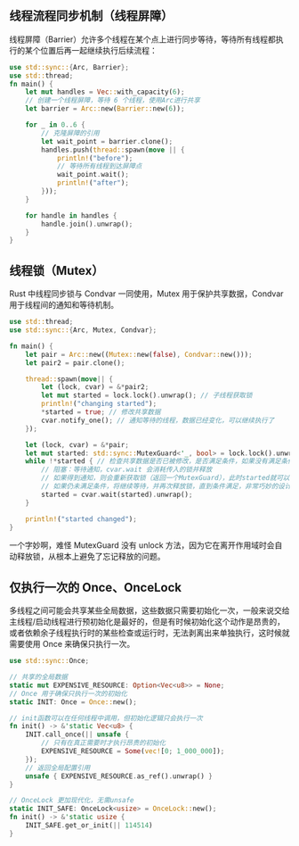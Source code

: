 ## 线程流程同步机制（线程屏障）

线程屏障（Barrier）允许多个线程在某个点上进行同步等待，等待所有线程都执行的某个位置后再一起继续执行后续流程：

```rust
use std::sync::{Arc, Barrier};
use std::thread;
fn main() {
    let mut handles = Vec::with_capacity(6);
    // 创建一个线程屏障，等待 6 个线程，使用Arc进行共享
    let barrier = Arc::new(Barrier::new(6));

    for _ in 0..6 {
        // 克隆屏障的引用
        let wait_point = barrier.clone();
        handles.push(thread::spawn(move || {
            println!("before");
            // 等待所有线程到达屏障点
            wait_point.wait();
            println!("after");
        }));
    }

    for handle in handles {
        handle.join().unwrap();
    }
}
```

## 线程锁（Mutex）

Rust 中线程同步锁与 Condvar 一同使用，Mutex 用于保护共享数据，Condvar 用于线程间的通知和等待机制。

```rust
use std::thread;
use std::sync::{Arc, Mutex, Condvar};

fn main() {
    let pair = Arc::new((Mutex::new(false), Condvar::new()));
    let pair2 = pair.clone();

    thread::spawn(move|| {
        let (lock, cvar) = &*pair2;
        let mut started = lock.lock().unwrap(); // 子线程获取锁
        println!("changing started");
        *started = true; // 修改共享数据
        cvar.notify_one(); // 通知等待的线程，数据已经变化，可以继续执行了
    });

    let (lock, cvar) = &*pair;
    let mut started: std::sync::MutexGuard<'_, bool> = lock.lock().unwrap(); // 主线程获取锁
    while !*started { // 检查共享数据是否已被修改，是否满足条件，如果没有满足条件，则继续等待
        // 阻塞：等待通知，cvar.wait 会消耗传入的锁并释放
        // 如果得到通知，则会重新获取锁（返回一个MutexGuard），此时started就可以继续判定值是否变化了
        // 如果仍未满足条件，将继续等待，并再次释放锁，直到条件满足，非常巧妙的设计
        started = cvar.wait(started).unwrap();
    }

    println!("started changed");
}
```

一个字妙啊，难怪 MutexGuard 没有 unlock 方法，因为它在离开作用域时会自动释放锁，从根本上避免了忘记释放的问题。

## 仅执行一次的 Once、OnceLock

多线程之间可能会共享某些全局数据，这些数据只需要初始化一次，一般来说交给主线程/启动线程进行预初始化是最好的，但是有时候初始化这个动作是昂贵的，或者依赖余子线程执行时的某些检查或运行时，无法剥离出来单独执行，这时候就需要使用 Once 来确保只执行一次。

```rust
use std::sync::Once;

// 共享的全局数据
static mut EXPENSIVE_RESOURCE: Option<Vec<u8>> = None;
// Once 用于确保只执行一次的初始化
static INIT: Once = Once::new();

// init函数可以在任何线程中调用，但初始化逻辑只会执行一次
fn init() -> &'static Vec<u8> {
    INIT.call_once(|| unsafe {
        // 只有在真正需要时才执行昂贵的初始化
        EXPENSIVE_RESOURCE = Some(vec![0; 1_000_000]);
    });
    // 返回全局配置引用
    unsafe { EXPENSIVE_RESOURCE.as_ref().unwrap() }
}

// OnceLock 更加现代化，无需unsafe
static INIT_SAFE: OnceLock<usize> = OnceLock::new();
fn init() -> &'static usize {
    INIT_SAFE.get_or_init(|| 114514)
}
```
